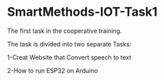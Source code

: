 # SmartMethods-IOT-Task1

The first task in the cooperative training.

The task is divided into two separate Tasks:

1-Creat Website that Convert speech to text

2-How to run ESP32 on Arduino
